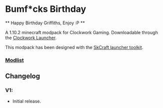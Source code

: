 # Bumf*cks Birthday
** Happy Birthday Griffiths, Enjoy :P **  

A 1.10.2 minecraft modpack for Clockwork Gaming. Downloadable through the [Clockwork Launcher](https://cwgaming.co.uk/modpack/ClockworkLauncher.jar).

This modpack has been designed with the [SkCraft launcher toolkit](https://github.com/SKCraft/Launcher).
### **[Modlist](https://docs.google.com/spreadsheets/d/1VaG3hu7ES5mOzQSaSig_gx1PApqXWRn33CkSUM-XvUk/edit#gid=0)**
## Changelog

### V1:
* Initial release.
